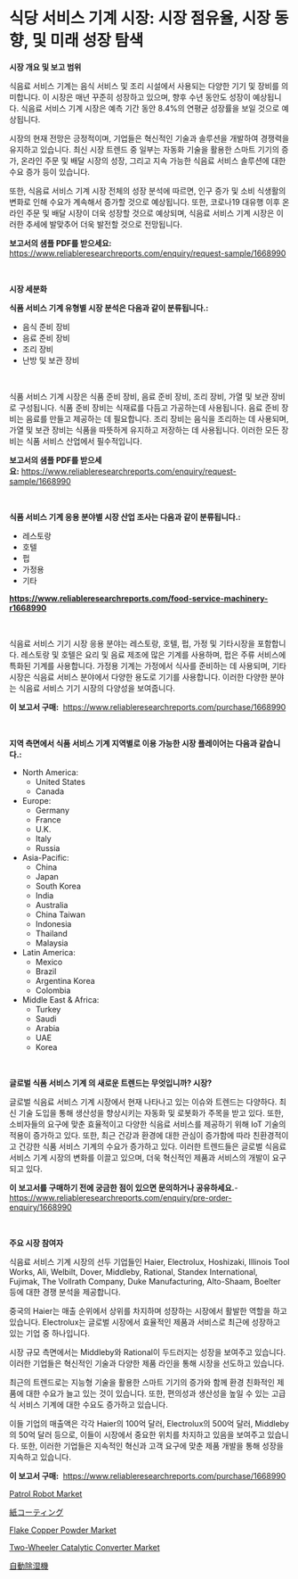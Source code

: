 <p><h1>식당 서비스 기계 시장: 시장 점유율, 시장 동향, 및 미래 성장 탐색</h1></p><p><strong>시장 개요 및 보고 범위</strong></p>
<p><p>식음료 서비스 기계는 음식 서비스 및 조리 시설에서 사용되는 다양한 기기 및 장비를 의미합니다. 이 시장은 매년 꾸준히 성장하고 있으며, 향후 수년 동안도 성장이 예상됩니다. 식음료 서비스 기계 시장은 예측 기간 동안 8.4%의 연평균 성장률을 보일 것으로 예상됩니다.</p><p>시장의 현재 전망은 긍정적이며, 기업들은 혁신적인 기술과 솔루션을 개발하여 경쟁력을 유지하고 있습니다. 최신 시장 트렌드 중 일부는 자동화 기술을 활용한 스마트 기기의 증가, 온라인 주문 및 배달 시장의 성장, 그리고 지속 가능한 식음료 서비스 솔루션에 대한 수요 증가 등이 있습니다.</p><p>또한, 식음료 서비스 기계 시장 전체의 성장 분석에 따르면, 인구 증가 및 소비 식생활의 변화로 인해 수요가 계속해서 증가할 것으로 예상됩니다. 또한, 코로나19 대유행 이후 온라인 주문 및 배달 시장이 더욱 성장할 것으로 예상되며, 식음료 서비스 기계 시장은 이러한 추세에 발맞추어 더욱 발전할 것으로 전망됩니다.</p></p>
<p><strong>보고서의 샘플 PDF를 받으세요:</strong> <a href="https://www.reliableresearchreports.com/enquiry/request-sample/1668990">https://www.reliableresearchreports.com/enquiry/request-sample/1668990</a></p>
<p>&nbsp;</p>
<p><strong>시장 세분화</strong></p>
<p><strong>식품 서비스 기계 유형별 시장 분석은 다음과 같이 분류됩니다.:</strong></p>
<p><ul><li>음식 준비 장비</li><li>음료 준비 장비</li><li>조리 장비</li><li>난방 및 보관 장비</li></ul></p>
<p>&nbsp;</p>
<p><p>식품 서비스 기계 시장은 식품 준비 장비, 음료 준비 장비, 조리 장비, 가열 및 보관 장비로 구성됩니다. 식품 준비 장비는 식재료를 다듬고 가공하는데 사용됩니다. 음료 준비 장비는 음료를 만들고 제공하는 데 필요합니다. 조리 장비는 음식을 조리하는 데 사용되며, 가열 및 보관 장비는 식품을 따뜻하게 유지하고 저장하는 데 사용됩니다. 이러한 모든 장비는 식품 서비스 산업에서 필수적입니다.</p></p>
<p><strong>보고서의 샘플 PDF를 받으세요:</strong>&nbsp;<a href="https://www.reliableresearchreports.com/enquiry/request-sample/1668990">https://www.reliableresearchreports.com/enquiry/request-sample/1668990</a></p>
<p>&nbsp;</p>
<p><strong> 식품 서비스 기계 응용 분야별 시장 산업 조사는 다음과 같이 분류됩니다.:</strong></p>
<p><ul><li>레스토랑</li><li>호텔</li><li>펍</li><li>가정용</li><li>기타</li></ul></p>
<p><strong><a href="https://www.reliableresearchreports.com/food-service-machinery-r1668990">https://www.reliableresearchreports.com/food-service-machinery-r1668990</a></strong></p>
<p>&nbsp;</p>
<p><p>식음료 서비스 기기 시장 응용 분야는 레스토랑, 호텔, 펍, 가정 및 기타시장을 포함합니다. 레스토랑 및 호텔은 요리 및 음료 제조에 많은 기계를 사용하며, 펍은 주류 서비스에 특화된 기계를 사용합니다. 가정용 기계는 가정에서 식사를 준비하는 데 사용되며, 기타시장은 식음료 서비스 분야에서 다양한 용도로 기기를 사용합니다. 이러한 다양한 분야는 식음료 서비스 기기 시장의 다양성을 보여줍니다.</p></p>
<p><strong>이 보고서 구매:</strong>&nbsp; <a href="https://www.reliableresearchreports.com/purchase/1668990">https://www.reliableresearchreports.com/purchase/1668990</a></p>
<p>&nbsp;</p>
<p><strong>지역 측면에서 식품 서비스 기계 지역별로 이용 가능한 시장 플레이어는 다음과 같습니다.:</strong></p>
<p><ul>
    <li>
        North America:
        <ul>
            <li>United States</li>
            <li>Canada</li>
        </ul>
    </li>
    <li>
        Europe:
        <ul>
            <li>Germany</li>
            <li>France</li>
            <li>U.K.</li>
            <li>Italy</li>
            <li>Russia</li>
        </ul>
    </li>
    <li>
        Asia-Pacific:
        <ul>
            <li>China</li>
            <li>Japan</li>
            <li>South Korea</li>
            <li>India</li>
            <li>Australia</li>
            <li>China Taiwan</li>
            <li>Indonesia</li>
            <li>Thailand</li>
            <li>Malaysia</li>
        </ul>
    </li>
    <li>
        Latin America:
        <ul>
            <li>Mexico</li>
            <li>Brazil</li>
            <li>Argentina Korea</li>
            <li>Colombia</li>
        </ul>
    </li>
    <li>
        Middle East & Africa:
        <ul>
            <li>Turkey</li>
            <li>Saudi</li>
            <li>Arabia</li>
            <li>UAE</li>
            <li>Korea</li>
        </ul>
    </li>
    </ul></p>
<p>&nbsp;</p>
<p><strong>글로벌 식품 서비스 기계 의 새로운 트렌드는 무엇입니까? 시장?</strong></p>
<p><p>글로벌 식음료 서비스 기계 시장에서 현재 나타나고 있는 이슈와 트렌드는 다양하다. 최신 기술 도입을 통해 생산성을 향상시키는 자동화 및 로봇화가 주목을 받고 있다. 또한, 소비자들의 요구에 맞춘 효율적이고 다양한 식음료 서비스를 제공하기 위해 IoT 기술의 적용이 증가하고 있다. 또한, 최근 건강과 환경에 대한 관심이 증가함에 따라 친환경적이고 건강한 식품 서비스 기계의 수요가 증가하고 있다. 이러한 트렌드들은 글로벌 식음료 서비스 기계 시장의 변화를 이끌고 있으며, 더욱 혁신적인 제품과 서비스의 개발이 요구되고 있다.</p></p>
<p><strong>이 보고서를 구매하기 전에 궁금한 점이 있으면 문의하거나 공유하세요.</strong>- <a href="https://www.reliableresearchreports.com/enquiry/pre-order-enquiry/1668990">https://www.reliableresearchreports.com/enquiry/pre-order-enquiry/1668990</a></p>
<p>&nbsp;</p>
<p><strong>주요 시장 참여자</strong></p>
<p><p>식음료 서비스 기계 시장의 선두 기업들인 Haier, Electrolux, Hoshizaki, Illinois Tool Works, Ali, Welbilt, Dover, Middleby, Rational, Standex International, Fujimak, The Vollrath Company, Duke Manufacturing, Alto-Shaam, Boelter 등에 대한 경쟁 분석을 제공합니다. </p><p>중국의 Haier는 매출 순위에서 상위를 차지하며 성장하는 시장에서 활발한 역할을 하고 있습니다. Electrolux는 글로벌 시장에서 효율적인 제품과 서비스로 최근에 성장하고 있는 기업 중 하나입니다. </p><p>시장 규모 측면에서는 Middleby와 Rational이 두드러지는 성장을 보여주고 있습니다. 이러한 기업들은 혁신적인 기술과 다양한 제품 라인을 통해 시장을 선도하고 있습니다.</p><p>최근의 트렌드로는 지능형 기술을 활용한 스마트 기기의 증가와 함께 환경 친화적인 제품에 대한 수요가 늘고 있는 것이 있습니다. 또한, 편의성과 생산성을 높일 수 있는 고급식 서비스 기계에 대한 수요도 증가하고 있습니다.</p><p>이들 기업의 매출액은 각각 Haier의 100억 달러, Electrolux의 500억 달러, Middleby의 50억 달러 등으로, 이들이 시장에서 중요한 위치를 차지하고 있음을 보여주고 있습니다. 또한, 이러한 기업들은 지속적인 혁신과 고객 요구에 맞춘 제품 개발을 통해 성장을 지속하고 있습니다.</p></p>
<p><strong>이 보고서 구매:</strong>&nbsp;&nbsp;<a href="https://www.reliableresearchreports.com/purchase/1668990">https://www.reliableresearchreports.com/purchase/1668990</a></p>
<p><p><a href="https://view.publitas.com/reportprime-1/patrol-robot-market-research-report-the-key-to-successful-business-strategy-forecasted-for-period-from-2024-2031/">Patrol Robot Market</a></p><p><a href="https://github.com/vhemk0794148/Market-Research-Report-List-1/blob/main/827527617690.md">紙コーティング</a></p><p><a href="https://acidic-farm-354.notion.site/Global-Flake-Copper-Powder-Market-Size-and-Market-Trends-Insights-and-Projections-from-2024-to-2031-43f4049166734d74a4024323e7fca157">Flake Copper Powder Market</a></p><p><a href="https://issuu.com/reportprime-2/docs/two-wheeler-catalytic-converter-market-size-2030.p">Two-Wheeler Catalytic Converter Market</a></p><p><a href="https://github.com/pepo3k/Market-Research-Report-List-1/blob/main/666102017691.md">自動除湿機</a></p></p>